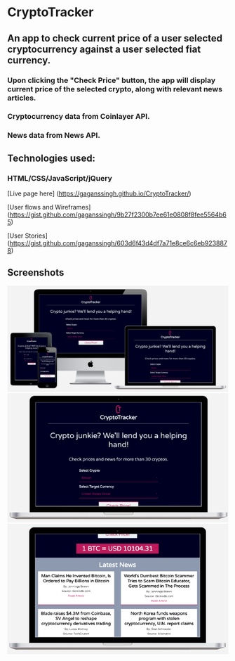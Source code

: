 # CryptoTracker

## An app to check current price of a user selected cryptocurrency against a user selected fiat currency.

### Upon clicking the "Check Price" button, the app will display current price of the selected crypto, along with relevant news articles.

### Cryptocurrency data from Coinlayer API.
### News data from News API.

## Technologies used:
### HTML/CSS/JavaScript/jQuery

[Live page here] (https://gaganssingh.github.io/CryptoTracker/)

[User flows and Wireframes] (https://gist.github.com/gaganssingh/9b27f2300b7ee61e0808f8fee5564b65)

[User Stories] (https://gist.github.com/gaganssingh/603d6f43d4df7a71e8ce6c6eb9238878)

## Screenshots
![Screenshot](assets/CryptoTracker.png)
![Homepage](assets/homepage.png)
![Results Page](assets/results-page.png)


